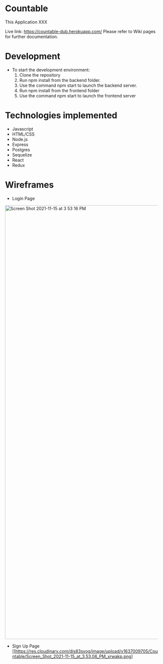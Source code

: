 # Countable
This Application XXX

Live link: https://countable-dub.herokuapp.com/ Please refer to Wiki pages for further documentation.

# Development
* To start the development environment:
  1. Clone the repository
  2. Run npm install from the backend folder.
  3. Use the command npm start to launch the backend server.
  4. Run npm install from the frontend folder
  5. Use the command npm start to launch the frontend server

# Technologies implemented
* Javascript
* HTML/CSS
* Node.js
* Express
* Postgres
* Sequelize
* React
* Redux

# Wireframes

* Login Page
<img width="1424" alt="Screen Shot 2021-11-15 at 3 53 16 PM" src="https://user-images.githubusercontent.com/78274179/141853201-b1ac3f41-ba2d-415a-9c0d-2ec8413d55a8.png">

* Sign Up Page
[[https://res.cloudinary.com/dis83syog/image/upload/v1637009705/Countable/Screen_Shot_2021-11-15_at_3.53.06_PM_xrwakp.png]
